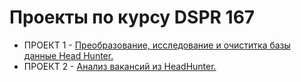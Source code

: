 # Проекты по курсу DSPR 167
* ПРОЕКТ 1 - [Преобразование, исследование и очиститка базы данные Head Hunter.](https://github.com/oresh247/SF_DSPR167_HOMEWORK/blob/main/PROJECT_01/README.md)
* ПРОЕКТ 2 - [Анализ вакансий из HeadHunter.](https://github.com/oresh247/SF_DSPR167_HOMEWORK/blob/main/PROJECT_02/README.md)